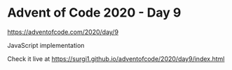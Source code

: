 # Advent of Code 2020 - Day 9

https://adventofcode.com/2020/day/9

JavaScript implementation

Check it live at https://surgi1.github.io/adventofcode/2020/day9/index.html